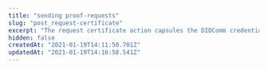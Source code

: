 ```yaml
---
title: "sending proof-requests"
slug: "post_request-certificate"
excerpt: "The request certificate action capsules the DIDComm credential- and proof request logic within one endpoint, to dynamically ask your partners for issueing a credential. For a more detailed view on this topic, please visit: [Request credentials / presentations](https://docs.trust-trace.com/docs#request-credentials-and-presentations)"
hidden: false
createdAt: "2021-01-19T14:11:50.701Z"
updatedAt: "2021-01-19T14:16:58.541Z"
---
```

